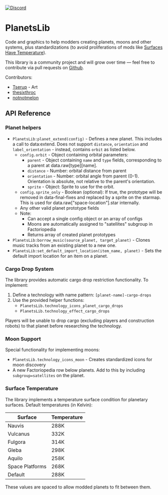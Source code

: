 [![Discord](https://img.shields.io/badge/Discord-7289DA?style=for-the-badge)](https://discord.gg/VuVhYUBbWE)

# PlanetsLib

Code and graphics to help modders creating planets, moons and other systems, plus standardizations (to avoid proliferations of mods like [Surfaces Have Temperature](https://mods.factorio.com/mod/Surfaces-Have-Temperature)).

This library is a community project and will grow over time — feel free to contribute via pull requests on [Github](https://github.com/danielmartin0/PlanetsLib).

Contributors:

* [Tserup](https://mods.factorio.com/user/Tserup) - Art
* [thesixthroc](https://mods.factorio.com/user/thesixthroc)
* [notnotmelon](https://mods.factorio.com/user/notnotmelon)

## API Reference

### Planet helpers

* `PlanetsLib:planet_extend(config)` - Defines a new planet. This includes a call to data:extend. Does not support `distance`, `orientation` and `label_orientation` - instead, contains `orbit` as listed below.
  * `config.orbit` - Object containing orbital parameters:
    * `parent` - Object containing `name` and `type` fields, corresponding to a parent at data.raw\[type]\[name].
    * `distance` - Number: orbital distance from parent
    * `orientation` - Number: orbital angle from parent (0-1). Orientation is absolute, not relative to the parent's orientation.
    * `sprite` - Object: Sprite to use for the orbit.
  * `config.sprite_only` - Boolean (optional): If true, the prototype will be removed in data-final-fixes and replaced by a sprite on the starmap. This is used for data.raw["space-location"].star internally.
  * Any other valid planet prototype fields
  * Note:
    * Can accept a single config object or an array of configs
    * Moons are automatically assigned to "satellites" subgroup in Factoriopedia
    * Returns array of created planet prototypes
* `PlanetsLib:borrow_music(source_planet, target_planet)` - Clones music tracks from an existing planet to a new one.
* `PlanetsLib:set_default_import_location(item_name, planet)` - Sets the default import location for an item on a planet.

### Cargo Drop System

The library provides automatic cargo drop restriction functionality. To implement:

1. Define a technology with name pattern: `[planet-name]-cargo-drops`
2. Use the provided helper functions:
   * `PlanetsLib.technology_icons_planet_cargo_drops`
   * `PlanetsLib.technology_effect_cargo_drops`

Players will be unable to drop cargo (excluding players and construction robots) to that planet before researching the technology.

### Moon Support

Special functionality for implementing moons:

* `PlanetsLib.technology_icons_moon` - Creates standardized icons for moon discovery
* A new Factoriopedia row below planets. Add to this by including `subgroup=satellites` on the planet.

### Surface Temperature

The library implements a temperature surface condition for planetary surfaces. Default temperatures (in Kelvin):

| Surface         | Temperature |
| --------------- | ----------- |
| Nauvis          | 288K        |
| Vulcanus        | 332K        |
| Fulgora         | 314K        |
| Gleba           | 298K        |
| Aquilo          | 258K        |
| Space Platforms | 268K        |
| Default         | 288K        |

These values are spaced to allow modded planets to fit between them.
